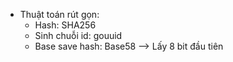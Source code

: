 * Thuật toán rút gọn:
    - Hash: SHA256
    - Sinh chuỗi id: gouuid
    - Base save hash: Base58
    --> Lấy 8 bit đầu tiên
